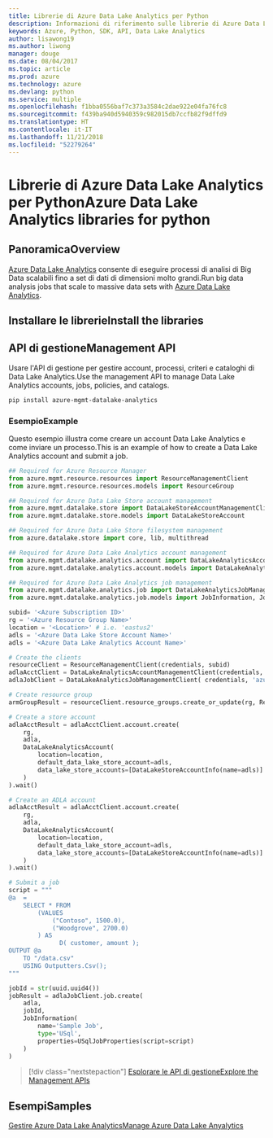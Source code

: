 ```yaml
---
title: Librerie di Azure Data Lake Analytics per Python
description: Informazioni di riferimento sulle librerie di Azure Data Lake Analytics per Python
keywords: Azure, Python, SDK, API, Data Lake Analytics
author: lisawong19
ms.author: liwong
manager: douge
ms.date: 08/04/2017
ms.topic: article
ms.prod: azure
ms.technology: azure
ms.devlang: python
ms.service: multiple
ms.openlocfilehash: f1bba0556baf7c373a3584c2dae922e04fa76fc8
ms.sourcegitcommit: f439ba940d5940359c982015db7ccfb82f9dffd9
ms.translationtype: HT
ms.contentlocale: it-IT
ms.lasthandoff: 11/21/2018
ms.locfileid: "52279264"
---
```

# <a name="azure-data-lake-analytics-libraries-for-python"></a><span data-ttu-id="3ad5a-104">Librerie di Azure Data Lake Analytics per Python</span><span class="sxs-lookup"><span data-stu-id="3ad5a-104">Azure Data Lake Analytics libraries for python</span></span>

## <a name="overview"></a><span data-ttu-id="3ad5a-105">Panoramica</span><span class="sxs-lookup"><span data-stu-id="3ad5a-105">Overview</span></span>
<span data-ttu-id="3ad5a-106">[Azure Data Lake Analytics](/azure/data-lake-analytics/data-lake-analytics-overview) consente di eseguire processi di analisi di Big Data scalabili fino a set di dati di dimensioni molto grandi.</span><span class="sxs-lookup"><span data-stu-id="3ad5a-106">Run big data analysis jobs that scale to massive data sets with [Azure Data Lake Analytics](/azure/data-lake-analytics/data-lake-analytics-overview).</span></span>

## <a name="install-the-libraries"></a><span data-ttu-id="3ad5a-107">Installare le librerie</span><span class="sxs-lookup"><span data-stu-id="3ad5a-107">Install the libraries</span></span>

## <a name="management-api"></a><span data-ttu-id="3ad5a-108">API di gestione</span><span class="sxs-lookup"><span data-stu-id="3ad5a-108">Management API</span></span>
<span data-ttu-id="3ad5a-109">Usare l'API di gestione per gestire account, processi, criteri e cataloghi di Data Lake Analytics.</span><span class="sxs-lookup"><span data-stu-id="3ad5a-109">Use the management API to manage Data Lake Analytics accounts, jobs, policies, and catalogs.</span></span>

```bash
pip install azure-mgmt-datalake-analytics
```

### <a name="example"></a><span data-ttu-id="3ad5a-110">Esempio</span><span class="sxs-lookup"><span data-stu-id="3ad5a-110">Example</span></span>
<span data-ttu-id="3ad5a-111">Questo esempio illustra come creare un account Data Lake Analytics e come inviare un processo.</span><span class="sxs-lookup"><span data-stu-id="3ad5a-111">This is an example of how to create a Data Lake Analytics account and submit a job.</span></span> 

```python
## Required for Azure Resource Manager
from azure.mgmt.resource.resources import ResourceManagementClient
from azure.mgmt.resource.resources.models import ResourceGroup

## Required for Azure Data Lake Store account management
from azure.mgmt.datalake.store import DataLakeStoreAccountManagementClient
from azure.mgmt.datalake.store.models import DataLakeStoreAccount

## Required for Azure Data Lake Store filesystem management
from azure.datalake.store import core, lib, multithread

## Required for Azure Data Lake Analytics account management
from azure.mgmt.datalake.analytics.account import DataLakeAnalyticsAccountManagementClient
from azure.mgmt.datalake.analytics.account.models import DataLakeAnalyticsAccount, DataLakeStoreAccountInfo

## Required for Azure Data Lake Analytics job management
from azure.mgmt.datalake.analytics.job import DataLakeAnalyticsJobManagementClient
from azure.mgmt.datalake.analytics.job.models import JobInformation, JobState, USqlJobProperties

subid= '<Azure Subscription ID>'
rg = '<Azure Resource Group Name>'
location = '<Location>' # i.e. 'eastus2'
adls = '<Azure Data Lake Store Account Name>'
adls = '<Azure Data Lake Analytics Account Name>'

# Create the clients
resourceClient = ResourceManagementClient(credentials, subid)
adlaAcctClient = DataLakeAnalyticsAccountManagementClient(credentials, subid)
adlaJobClient = DataLakeAnalyticsJobManagementClient( credentials, 'azuredatalakeanalytics.net')

# Create resource group
armGroupResult = resourceClient.resource_groups.create_or_update(rg, ResourceGroup(location=location))

# Create a store account
adlaAcctResult = adlaAcctClient.account.create(
    rg,
    adla,
    DataLakeAnalyticsAccount(
        location=location,
        default_data_lake_store_account=adls,
        data_lake_store_accounts=[DataLakeStoreAccountInfo(name=adls)]
    )
).wait()

# Create an ADLA account
adlaAcctResult = adlaAcctClient.account.create(
    rg,
    adla,
    DataLakeAnalyticsAccount(
        location=location,
        default_data_lake_store_account=adls,
        data_lake_store_accounts=[DataLakeStoreAccountInfo(name=adls)]
    )
).wait()

# Submit a job
script = """
@a  = 
    SELECT * FROM 
        (VALUES
            ("Contoso", 1500.0),
            ("Woodgrove", 2700.0)
        ) AS 
              D( customer, amount );
OUTPUT @a
    TO "/data.csv"
    USING Outputters.Csv();
"""

jobId = str(uuid.uuid4())
jobResult = adlaJobClient.job.create(
    adla,
    jobId,
    JobInformation(
        name='Sample Job',
        type='USql',
        properties=USqlJobProperties(script=script)
    )
)
```

> [!div class="nextstepaction"]
> [<span data-ttu-id="3ad5a-112">Esplorare le API di gestione</span><span class="sxs-lookup"><span data-stu-id="3ad5a-112">Explore the Management APIs</span></span>](/python/api/overview/azure/datalakeanalytics/management)

## <a name="samples"></a><span data-ttu-id="3ad5a-113">Esempi</span><span class="sxs-lookup"><span data-stu-id="3ad5a-113">Samples</span></span>
[<span data-ttu-id="3ad5a-114">Gestire Azure Data Lake Analytics</span><span class="sxs-lookup"><span data-stu-id="3ad5a-114">Manage Azure Data Lake Anyalytics</span></span>](https://docs.microsoft.com/azure/data-lake-analytics/data-lake-analytics-manage-use-python-sdk)